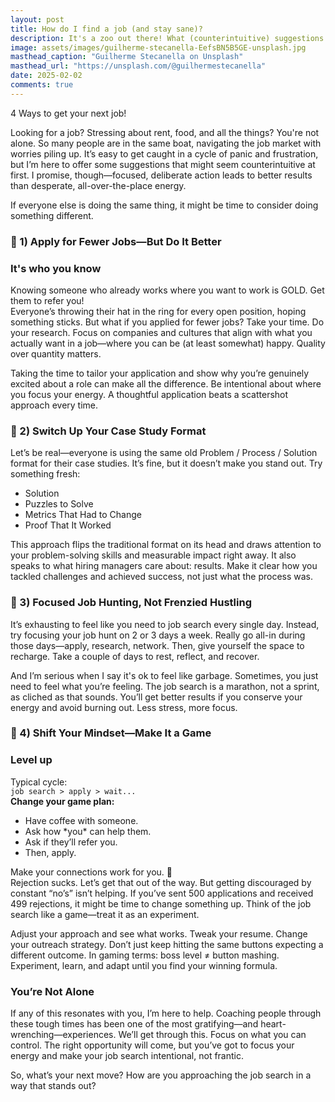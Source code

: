 ```yaml
---
layout: post
title: How do I find a job (and stay sane)?
description: It's a zoo out there! What (counterintuitive) suggestions would make the search a bit easier, and lead to better results? What's better than the desperate-all-over-the-place-energy that one is apt to put out there?
image: assets/images/guilherme-stecanella-EefsBN5B5GE-unsplash.jpg
masthead_caption: "Guilherme Stecanella on Unsplash"
masthead_url: "https://unsplash.com/@guilhermestecanella"
date: 2025-02-02
comments: true
---
```


4 Ways to get your next job!

Looking for a job? Stressing about rent, food, and all the things? You're not alone. So many people are in the same boat, navigating the job market with worries piling up. It’s easy to get caught in a cycle of panic and frustration, but I’m here to offer some suggestions that might seem counterintuitive at first. I promise, though—focused, deliberate action leads to better results than desperate, all-over-the-place energy.

If everyone else is doing the same thing, it might be time to consider doing something different.

### 🌟 1) Apply for Fewer Jobs—But Do It Better

<div class="callout callout-left">
  <span class="fa fa-thumbs-up"></span> 
 <h3>It's who you know</h3>
Knowing someone who already works where you want to work is GOLD.  Get them to refer you!

</div>
Everyone’s throwing their hat in the ring for every open position, hoping something sticks. But what if you applied for fewer jobs? Take your time. Do your research. Focus on companies and cultures that align with what you actually want in a job—where you can be (at least somewhat) happy. Quality over quantity matters.

Taking the time to tailor your application and show why you’re genuinely excited about a role can make all the difference. Be intentional about where you focus your energy. A thoughtful application beats a scattershot approach every time.

### 🌟 2) Switch Up Your Case Study Format

Let’s be real—everyone is using the same old Problem / Process / Solution format for their case studies. It’s fine, but it doesn’t make you stand out. Try something fresh:

- Solution
- Puzzles to Solve
- Metrics That Had to Change
- Proof That It Worked

This approach flips the traditional format on its head and draws attention to your problem-solving skills and measurable impact right away. It also speaks to what hiring managers care about: results. Make it clear how you tackled challenges and achieved success, not just what the process was.

### 🌟 3) Focused Job Hunting, Not Frenzied Hustling

It’s exhausting to feel like you need to job search every single day. Instead, try focusing your job hunt on 2 or 3 days a week. Really go all-in during those days—apply, research, network. Then, give yourself the space to recharge. Take a couple of days to rest, reflect, and recover.

And I’m serious when I say it's ok to feel like garbage. Sometimes, you just need to feel what you’re feeling. The job search is a marathon, not a sprint, as cliched as that sounds. You’ll get better results if you conserve your energy and avoid burning out. Less stress, more focus.


### 🌟 4) Shift Your Mindset—Make It a Game

<div class="callout callout-right">
  <span class="fa fa-gamepad"></span> 
  <h3>Level up</h3>Typical cycle:<br /><code>job search > apply > wait... </code> 
  <br /><strong>Change your game plan:</strong>
  <ul>
    <li>Have coffee with someone.</li>
    <li>Ask how *you* can help them.</li>
    <li>Ask if they’ll refer you.</li>
    <li>Then, apply.</li>
  </ul>
Make your connections work for you. 👊
</div>Rejection sucks. Let’s get that out of the way. But getting discouraged by constant “no’s” isn’t helping. If you’ve sent 500 applications and received 499 rejections, it might be time to change something up. Think of the job search like a game—treat it as an experiment.

Adjust your approach and see what works. Tweak your resume. Change your outreach strategy. Don’t just keep hitting the same buttons expecting a different outcome. In gaming terms: boss level ≠ button mashing. Experiment, learn, and adapt until you find your winning formula.

### You’re Not Alone

If any of this resonates with you, I’m here to help. Coaching people through these tough times has been one of the most gratifying—and heart-wrenching—experiences. We’ll get through this. Focus on what you can control. The right opportunity will come, but you’ve got to focus your energy and make your job search intentional, not frantic.

So, what’s your next move? How are you approaching the job search in a way that stands out?


